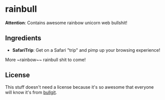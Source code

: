<!-- twitter: @bullgit -->

# rainbull

**Attention**: Contains awesome rainbow unicorn web bullshit!

## Ingredients

- **SafariTrip**: Get on a Safari "trip" and pimp up your browsing experience!

More ~rainbow~~ rainbull shit to come!

## License

This stuff doesn't need a license because it's so awesome that everyone will know it's from [bullgit](http://bullg.it).
